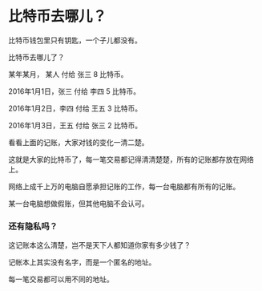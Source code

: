 # 比特币去哪儿？

比特币钱包里只有钥匙，一个子儿都没有。

比特币去哪儿了？


某年某月，    某人 付给 张三 8 比特币。

2016年1月1日，张三 付给 李四 5 比特币。

2016年1月2日，李四 付给 王五 3 比特币。

2016年1月3日，王五 付给 张三 2 比特币。


看看上面的记账，大家对钱的变化一清二楚。

这就是大家的比特币了，每一笔交易都记得清清楚楚，所有的记账都存放在网络上。

网络上成千上万的电脑自愿承担记账的工作，每一台电脑都有所有的记账。

某一台电脑想做假账，但其他电脑不会认可。

### 还有隐私吗？

这记账本这么清楚，岂不是天下人都知道你家有多少钱了？

记帐本上其实没有名字，而是一个匿名的地址。

每一笔交易都可以用不同的地址。


